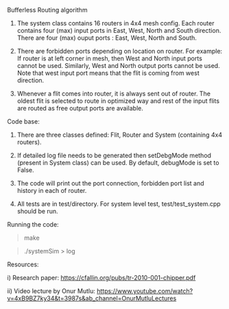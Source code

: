 Bufferless Routing algorithm

1) The system class contains 16 routers in 4x4 mesh config. Each router contains four (max) input ports in East, West, North and South direction. There are four (max) ouput ports : East, West, North and South.

2) There are forbidden ports depending on location on router. For example: If router is at left corner in mesh, then West and North input ports cannot be used. Similarly, West and North output ports cannot be used. 
Note that west input port means that the flit is coming from west direction.

3) Whenever a flit comes into router, it is always sent out of router. The oldest flit is selected to route in optimized way and rest of the input flits are routed as free output ports are available. 

Code base:

1) There are three classes defined: Flit, Router and System (containing 4x4 routers).

2) If detailed log file needs to be generated then setDebgMode method (present in System class) can be used. By default, debugMode is set to False.

3) The code will print out the port connection, forbidden port list and history in each of router.

4) All tests are in test/directory. For system level test, test/test_system.cpp should be run.

Running the code:

> make

> ./systemSim > log

Resources:

i) Research paper: https://cfallin.org/pubs/tr-2010-001-chipper.pdf

ii) Video lecture by Onur Mutlu: https://www.youtube.com/watch?v=4xB9BZ7ky34&t=3987s&ab_channel=OnurMutluLectures
